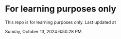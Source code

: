 # For learning purposes only
This repo is for learning purposes only.
Last updated at

Sunday, October 13, 2024 6:50:28 PM

